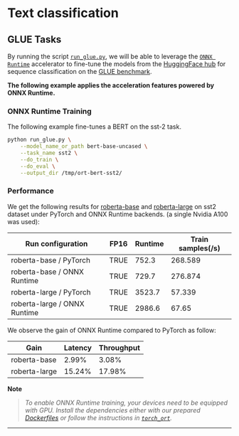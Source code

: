 <!---
Copyright 2022 The HuggingFace Team. All rights reserved.

Licensed under the Apache License, Version 2.0 (the "License");
you may not use this file except in compliance with the License.
You may obtain a copy of the License at

    http://www.apache.org/licenses/LICENSE-2.0

Unless required by applicable law or agreed to in writing, software
distributed under the License is distributed on an "AS IS" BASIS,
WITHOUT WARRANTIES OR CONDITIONS OF ANY KIND, either express or implied.
See the License for the specific language governing permissions and
limitations under the License.
-->

# Text classification

## GLUE Tasks

By running the script [`run_glue.py`](https://github.com/huggingface/optimum/blob/main/examples/onnxruntime/training/text-classification/run_glue.py),
we will be able to leverage the [`ONNX Runtime`](https://github.com/microsoft/onnxruntime) accelerator to fine-tune the models from the 
[HuggingFace hub](https://huggingface.co/models) for sequence classification on the [GLUE benchmark](https://gluebenchmark.com/).

 
__The following example applies the acceleration features powered by ONNX Runtime.__


### ONNX Runtime Training

The following example fine-tunes a BERT on the sst-2 task.

```bash
python run_glue.py \
    --model_name_or_path bert-base-uncased \
    --task_name sst2 \
    --do_train \
    --do_eval \
    --output_dir /tmp/ort-bert-sst2/
```

### Performance

We get the following results for [roberta-base](https://huggingface.co/roberta-base) and [roberta-large](https://huggingface.co/roberta-large) 
on sst2 dataset under PyTorch and ONNX Runtime backends. (a single Nvidia A100 was used):

| Run configuration            | FP16 | Runtime | Train samples(/s) |
| ---------------------------- | ---- | ------- | ----------------- |
| roberta-base / PyTorch       | TRUE | 752.3   | 268.589           |
| roberta-base / ONNX Runtime  | TRUE | 729.7   | 276.874           | 
| roberta-large / PyTorch      | TRUE | 3523.7  | 57.339            | 
| roberta-large / ONNX Runtime | TRUE | 2986.6  | 67.65             |

We observe the gain of ONNX Runtime compared to PyTorch as follow:

| Gain          | Latency | Throughput |
| ------------- | ------- | ---------- |
| roberta-base  | 2.99%   | 3.08%      |
| roberta-large | 15.24%  | 17.98%     |


__Note__
> *To enable ONNX Runtime training, your devices need to be equipped with GPU. Install the dependencies either with our prepared*
*[Dockerfiles](https://github.com/huggingface/optimum/blob/main/examples/onnxruntime/training/docker/) or follow the instructions* 
*in [`torch_ort`](https://github.com/pytorch/ort/blob/main/docs/install.md).*

---
